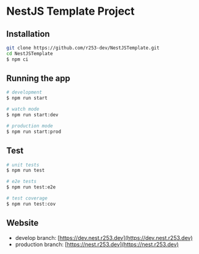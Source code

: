# NestJS Template Project

## Installation

```bash
git clone https://github.com/r253-dev/NestJSTemplate.git
cd NestJSTemplate
$ npm ci
```

## Running the app

```bash
# development
$ npm run start

# watch mode
$ npm run start:dev

# production mode
$ npm run start:prod
```

## Test

```bash
# unit tests
$ npm run test

# e2e tests
$ npm run test:e2e

# test coverage
$ npm run test:cov
```

## Website

- develop branch: [https://dev.nest.r253.dev](https://dev.nest.r253.dev)
- production branch: [https://nest.r253.dev](https://nest.r253.dev)
